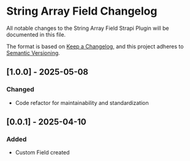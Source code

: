 # String Array Field Changelog

All notable changes to the String Array Field Strapi Plugin will be documented in this file.

The format is based on [Keep a Changelog](https://keepachangelog.com/en/1.1.0/),
and this project adheres to [Semantic Versioning](https://semver.org/spec/v2.0.0.html).

## [1.0.0] - 2025-05-08
### Changed
- Code refactor for maintainability and standardization


## [0.0.1] - 2025-04-10
### Added

- Custom Field created